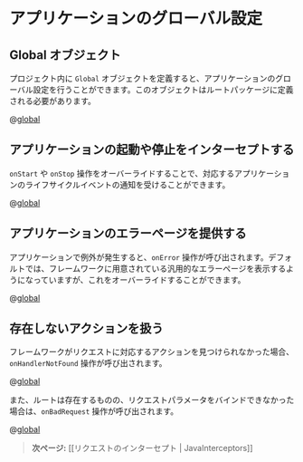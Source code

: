 <!-- translated -->
<!--
# Application global settings
-->
# アプリケーションのグローバル設定

<!--
## The Global object
-->
## Global オブジェクト

<!--
Defining a `Global` object in your project allows you to handle global settings for your application. This object must be defined in the root package.
-->
プロジェクト内に `Global` オブジェクトを定義すると、アプリケーションのグローバル設定を行うことができます。このオブジェクトはルートパッケージに定義される必要があります。

@[global](code/javaguide/global/simple/Global.java)

<!--
## Intercepting application start-up and shutdown
-->
## アプリケーションの起動や停止をインターセプトする

<!--
You can override the `onStart` and `onStop` operation to be notified of the corresponding application lifecycle events:
-->
`onStart` や `onStop` 操作をオーバーライドすることで、対応するアプリケーションのライフサイクルイベントの通知を受けることができます。

@[global](code/javaguide/global/startstop/Global.java)

<!--
## Providing an application error page
-->
## アプリケーションのエラーページを提供する

<!--
When an exception occurs in your application, the `onError` operation will be called. The default is to use the internal framework error page. You can override this:
-->
アプリケーションで例外が発生すると、`onError` 操作が呼び出されます。デフォルトでは、フレームワークに用意されている汎用的なエラーページを表示するようになっていますが、これをオーバーライドすることができます。

@[global](code/javaguide/global/onerror/Global.java)

<!--
## Handling action not found
-->
## 存在しないアクションを扱う

<!--
If the framework doesn’t find an action method for a request, the `onHandlerNotFound` operation will be called:
-->
フレームワークがリクエストに対応するアクションを見つけられなかった場合、`onHandlerNotFound` 操作が呼び出されます。

@[global](code/javaguide/global/notfound/Global.java)

<!--
The `onBadRequest` operation will be called if a route was found, but it was not possible to bind the request parameters:
-->
また、ルートは存在するものの、リクエストパラメータをバインドできなかった場合は、`onBadRequest` 操作が呼び出されます。

@[global](code/javaguide/global/badrequest/Global.java)

<!--
> **Next:** [[Intercepting requests | JavaInterceptors]]
-->
> **次ページ:** [[リクエストのインターセプト | JavaInterceptors]]
